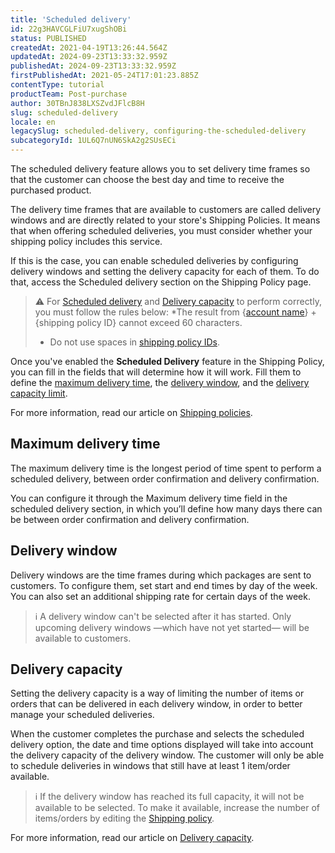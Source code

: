 ```yaml
---
title: 'Scheduled delivery'
id: 22g3HAVCGLFiU7xugShOBi
status: PUBLISHED
createdAt: 2021-04-19T13:26:44.564Z
updatedAt: 2024-09-23T13:33:32.959Z
publishedAt: 2024-09-23T13:33:32.959Z
firstPublishedAt: 2021-05-24T17:01:23.885Z
contentType: tutorial
productTeam: Post-purchase
author: 30TBnJ838LXSZvdJFlcB8H
slug: scheduled-delivery
locale: en
legacySlug: scheduled-delivery, configuring-the-scheduled-delivery
subcategoryId: 1UL6Q7nUN6SkA2g2SUsECi
---
```


The scheduled delivery feature allows you to set delivery time frames so that the customer can choose the best day and time to receive the purchased product.

The delivery time frames that are available to customers are called delivery windows and are directly related to your store's Shipping Policies. It means that when offering scheduled deliveries, you must consider whether your shipping policy includes this service.

If this is the case, you can enable scheduled deliveries by configuring delivery windows and setting the delivery capacity for each of them. To do that, access the Scheduled delivery section on the Shipping Policy page.

>⚠️ For [Scheduled delivery](https://help.vtex.com/en/tutorial/scheduled-delivery--22g3HAVCGLFiU7xugShOBi) and [Delivery capacity](https://help.vtex.com/en/tutorial/managing-delivery-capacity--2y217FQZCjD0I1n62yxVcz) to perform correctly, you must follow the rules below:
> *The result from {[account name](https://help.vtex.com/en/tutorial/what-is-an-account-name--i0mIGLcg3QyEy8OCicEoC)} + {shipping policy ID} cannot exceed 60 characters.
> * Do not use spaces in [shipping policy IDs](https://help.vtex.com/en/tutorial/criar-uma-politica-de-envio--66rJO4LKBdyMJOH6Z3dsaT).

Once you've enabled the __Scheduled Delivery__ feature in the Shipping Policy, you can fill in the fields that will determine how it will work. Fill them to define the [maximum delivery time](#maximum-delivery-time), the [delivery window](#delivery-window), and the [delivery capacity limit](#delivery-capacity).

For more information, read our article on [Shipping policies](https://help.vtex.com/en/tutorial/shipping-policy--tutorials_140).

## Maximum delivery time

The maximum delivery time is the longest period of time spent to perform a scheduled delivery, between order confirmation and delivery confirmation.

You can configure it through the Maximum delivery time field in the scheduled delivery section, in which you’ll define how many days there can be between order confirmation and delivery confirmation.

## Delivery window

Delivery windows are the time frames during which packages are sent to customers. To configure them, set start and end times by day of the week. You can also set an additional shipping rate for certain days of the week.
>ℹ️ A delivery window can't be selected after it has started. Only upcoming delivery windows —which have not yet started— will be available to customers.

## Delivery capacity

Setting the delivery capacity is a way of limiting the number of items or orders that can be delivered in each delivery window, in order to better manage your scheduled deliveries.

When the customer completes the purchase and selects the scheduled delivery option, the date and time options displayed will take into account the delivery capacity of the delivery window. The customer will only be able to schedule deliveries in windows that still have at least 1 item/order available. 

>ℹ️ If the delivery window has reached its full capacity, it will not be available to be selected. To make it available, increase the number of items/orders by editing the [Shipping policy](https://help.vtex.com/en/tutorial/shipping-policy--tutorials_140). 

For more information, read our article on [Delivery capacity](https://help.vtex.com/en/tutorial/managing-delivery-capacity--2y217FQZCjD0I1n62yxVcz). 

